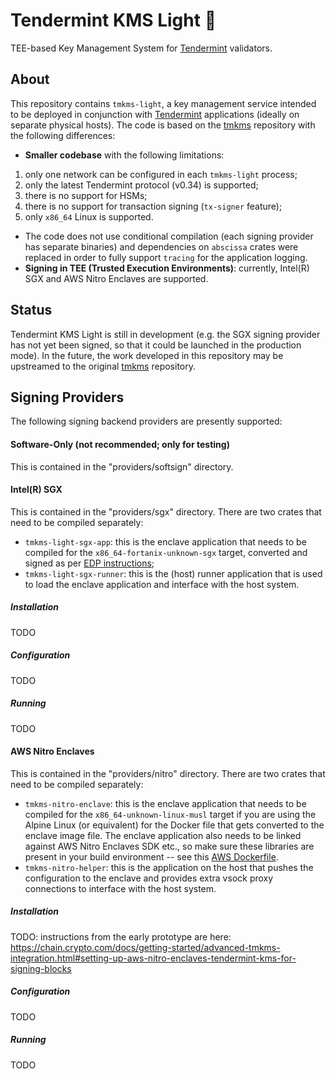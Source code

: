 # Tendermint KMS Light 🔐

TEE-based Key Management System for [Tendermint](http://github.com/tendermint/tendermint/) validators.

## About

This repository contains `tmkms-light`, a key management service intended to be deployed
in conjunction with [Tendermint](http://github.com/tendermint/tendermint/) applications (ideally on separate physical hosts).
The code is based on the [tmkms](https://github.com/iqlusioninc/tmkms) repository with the following differences:

- **Smaller codebase** with the following limitations:
1. only one network can be configured in each `tmkms-light` process;
2. only the latest Tendermint protocol (v0.34) is supported;
3. there is no support for HSMs;
4. there is no support for transaction signing (`tx-signer` feature);
5. only `x86_64` Linux is supported.

- The code does not use conditional compilation (each signing provider has separate binaries) and dependencies on `abscissa` crates were replaced in order to fully support `tracing` for the application logging.
- **Signing in TEE (Trusted Execution Environments)**: currently, Intel(R) SGX and AWS Nitro Enclaves are supported.

## Status

Tendermint KMS Light is still in development (e.g. the SGX signing provider has not
yet been signed, so that it could be launched in the production mode).
In the future, the work developed in this repository may be upstreamed 
to the original [tmkms](https://github.com/iqlusioninc/tmkms) repository.

## Signing Providers

The following signing backend providers are presently supported:

#### Software-Only (not recommended; only for testing)

This is contained in the "providers/softsign" directory.

#### Intel(R) SGX
This is contained in the "providers/sgx" directory.
There are two crates that need to be compiled separately:
* `tmkms-light-sgx-app`: this is the enclave application that needs to be compiled for the `x86_64-fortanix-unknown-sgx` target, converted and signed as per [EDP instructions](https://edp.fortanix.com/docs/tasks/deployment/);
* `tmkms-light-sgx-runner`: this is the (host) runner application that is used to load the enclave application
and interface with the host system.

##### Installation
TODO
##### Configuration
TODO
##### Running
TODO

#### AWS Nitro Enclaves
This is contained in the "providers/nitro" directory.
There are two crates that need to be compiled separately:
* `tmkms-nitro-enclave`: this is the enclave application that needs to be compiled for the `x86_64-unknown-linux-musl` target if you are using the Alpine Linux (or equivalent) for the Docker file that gets converted to the enclave image file. The enclave application also needs to be linked against AWS Nitro Enclaves SDK etc., so make sure these libraries are present in your build environment -- see this [AWS Dockerfile](https://github.com/aws/aws-nitro-enclaves-acm/blob/main/env/enclave/Dockerfile).
* `tmkms-nitro-helper`: this is the application on the host that pushes the configuration to the enclave and provides extra vsock proxy connections to interface with the host system.
##### Installation
TODO: instructions from the early prototype are here: https://chain.crypto.com/docs/getting-started/advanced-tmkms-integration.html#setting-up-aws-nitro-enclaves-tendermint-kms-for-signing-blocks
##### Configuration
TODO
##### Running
TODO
